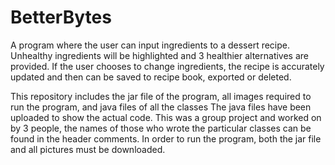 # BetterBytes
A program where the user can input ingredients to a dessert recipe. Unhealthy ingredients will be highlighted and 3 healthier alternatives are provided. If the user chooses to change ingredients, the recipe is accurately updated and then can be saved to recipe book, exported or deleted.

This repository includes the jar file of the program, all images required to run the program, and java files of all the classes
The java files have been uploaded to show the actual code. This was a group project and worked on by 3 people, the names of those who wrote the particular classes can be found in the header comments.
In order to run the program, both the jar file and all pictures must be downloaded.
